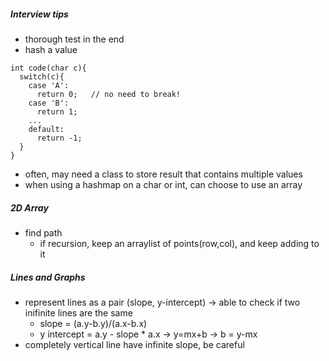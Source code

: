 ##### Interview tips

- thorough test in the end
- hash a value

```
int code(char c){
  switch(c){
    case 'A':
      return 0;   // no need to break!
    case 'B':
      return 1;
    ...
    default:
      return -1;
  }
}
```

- often, may need a class to store result that contains multiple values
- when using a hashmap on a char or int, can choose to use an array

##### 2D Array

- find path
  - if recursion, keep an arraylist of points(row,col), and keep adding to it

##### Lines and Graphs

- represent lines as a pair (slope, y-intercept) -> able to check if two
  inifinite lines are the same
  - slope = (a.y-b.y)/(a.x-b.x)
  - y intercept = a.y - slope * a.x  -> y=mx+b -> b = y-mx
- completely vertical line have infinite slope, be careful

